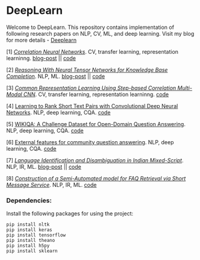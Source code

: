 # DeepLearn

Welcome to DeepLearn. This repository contains implementation of following research papers on NLP, CV, ML, and deep learning. Visit my blog for more details - [Deeplearn](http://deeplearn-ai.com/deeplearn/)

[1] [*Correlation Neural Networks*](https://arxiv.org/pdf/1504.07225.pdf). CV, transfer learning, representation learninng.  [blog-post](https://deeplearn-ai.com/2017/05/24/common-representation-learning-using-deep-corrnet/) || [code](https://github.com/GauravBh1010tt/DeepLearn/tree/master/corrnet)

[2] [*Reasoning With Neural Tensor Networks for Knowledge Base Completion*](https://nlp.stanford.edu/pubs/SocherChenManningNg_NIPS2013.pdf). NLP, ML. [blog-post](https://deeplearn-ai.com/2017/11/21/neural-tensor-network-exploring-relations-among-text-entities/) || [code](https://github.com/GauravBh1010tt/DeepLearn/tree/master/neural%20tensor%20network)

[3] [*Common Representation Learning Using Step-based Correlation Multi-Modal CNN*](https://arxiv.org/abs/1711.00003). CV, transfer learning, representation learninng. [code](https://github.com/GauravBh1010tt/DeepLearn/tree/master/CorrMCNN)

[4] [Learning to Rank Short Text Pairs with Convolutional Deep Neural Networks](http://citeseerx.ist.psu.edu/viewdoc/download?doi=10.1.1.723.6492&rep=rep1&type=pdf). NLP, deep learning, CQA. [code](https://github.com/GauravBh1010tt/DeepLearn/tree/master/TrecQA_CNN%2BSim)

[5] [WIKIQA: A Challenge Dataset for Open-Domain Question Answering](https://aclweb.org/anthology/D15-1237). NLP, deep learning, CQA. [code](https://github.com/GauravBh1010tt/DeepLearn/tree/master/WikiQA_CNN%2BFeat)

[6] [External features for community question answering](http://maroo.cs.umass.edu/getpdf.php?id=1281). NLP, deep learning, CQA. [code](https://github.com/GauravBh1010tt/DeepLearn/tree/master/WikiQA_CNN%2BFeat)

[7] [*Language Identification and Disambiguation in Indian Mixed-Script*](https://link.springer.com/chapter/10.1007%2F978-3-319-28034-9_14). NLP, IR, ML. [blog-post](https://deeplearn.school.blog/2016/12/17/auto-correction-for-transliterated-queries/) || [code](https://github.com/GauravBh1010tt/Auto-correction-for-transliterated-queries)

[8] [*Construction of a Semi-Automated model for FAQ Retrieval via Short Message Service*](https://dl.acm.org/citation.cfm?doid=2838706.2838717). NLP, IR, ML. [code](https://github.com/GauravBh1010tt/Auto-correction-for-transliterated-queries/tree/master/bi-gram%20markov%20model)

### Dependencies:
Install the following packages for using the project:

    pip install nltk
    pip install keras
    pip install tensorflow
    pip install theano
    pip install h5py
    pip install sklearn
